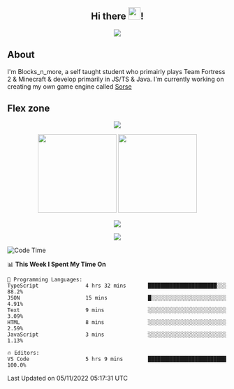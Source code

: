 <h2 align="center">
  Hi there <img src="https://media.giphy.com/media/hvRJCLFzcasrR4ia7z/giphy.gif" width="28">!
</h2>

<p align="center">
  <img src="https://forthebadge.com/images/badges/0-percent-optimized.svg">
</p>

## About
I'm Blocks_n_more, a self taught student who primairly plays Team Fortress 2 & Minecraft & develop primarily in JS/TS & Java. I'm currently working on creating my own game engine called [Sorse](https://github.com/Wave-Studio/sorse2)

## Flex zone
<p align="center">
 <img src="https://github-profile-summary-cards.vercel.app/api/cards/profile-details?username=Blocksnmore&theme=github_dark">
</p>
<p align="center">
 <img height="180em" src="https://github-readme-stats.vercel.app/api?username=Blocksnmore&show_icons=true&theme=dark&hide_border=true">
 <img height="180em" src="https://github-readme-stats.vercel.app/api/top-langs/?username=Blocksnmore&layout=compact&theme=dark&hide_border=true"> 
</p>
<p align="center">
 <img src="https://github-readme-streak-stats.herokuapp.com/?user=Blocksnmore&theme=dark&hide_border=true">
</p>
<p align="center">
 <img src="https://activity-graph.herokuapp.com/graph?username=Blocksnmore&theme=github&hide_border=true"> 
</p>

<!--START_SECTION:waka-->
![Code Time](http://img.shields.io/badge/Code%20Time-429%20hrs%2037%20mins-blue)

📊 **This Week I Spent My Time On** 

```text
💬 Programming Languages: 
TypeScript               4 hrs 32 mins       ██████████████████████░░░   88.2% 
JSON                     15 mins             █░░░░░░░░░░░░░░░░░░░░░░░░   4.91% 
Text                     9 mins              ░░░░░░░░░░░░░░░░░░░░░░░░░   3.09% 
HTML                     8 mins              ░░░░░░░░░░░░░░░░░░░░░░░░░   2.59% 
JavaScript               3 mins              ░░░░░░░░░░░░░░░░░░░░░░░░░   1.13%

🔥 Editors: 
VS Code                  5 hrs 9 mins        █████████████████████████   100.0%

```


 Last Updated on 05/11/2022 05:17:31 UTC
<!--END_SECTION:waka-->
